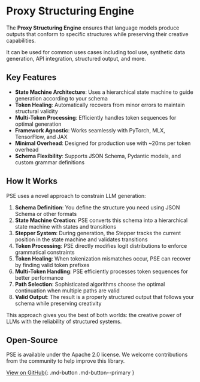 # Proxy Structuring Engine

The **Proxy Structuring Engine** ensures that language models produce outputs that conform to specific structures while preserving their creative capabilities.

It can be used for common uses cases including tool use, synthetic data generation, API integration, structured output, and more.

## Key Features

- **State Machine Architecture**: Uses a hierarchical state machine to guide generation according to your schema
- **Token Healing**: Automatically recovers from minor errors to maintain structural validity
- **Multi-Token Processing**: Efficiently handles token sequences for optimal generation
- **Framework Agnostic**: Works seamlessly with PyTorch, MLX, TensorFlow, and JAX
- **Minimal Overhead**: Designed for production use with ~20ms per token overhead
- **Schema Flexibility**: Supports JSON Schema, Pydantic models, and custom grammar definitions

## How It Works

PSE uses a novel approach to constrain LLM generation:

1. **Schema Definition**: You define the structure you need using JSON Schema or other formats
2. **State Machine Creation**: PSE converts this schema into a hierarchical state machine with states and transitions
3. **Stepper System**: During generation, the Stepper tracks the current position in the state machine and validates transitions
4. **Token Processing**: PSE directly modifies logit distributions to enforce grammatical constraints
5. **Token Healing**: When tokenization mismatches occur, PSE can recover by finding valid token prefixes
6. **Multi-Token Handling**: PSE efficiently processes token sequences for better performance
7. **Path Selection**: Sophisticated algorithms choose the optimal continuation when multiple paths are valid
8. **Valid Output**: The result is a properly structured output that follows your schema while preserving creativity

This approach gives you the best of both worlds: the creative power of LLMs with the reliability of structured systems.

## Open-Source

PSE is available under the Apache 2.0 license. We welcome contributions from the community to help improve this library.

[View on GitHub](https://github.com/TheProxyCompany/proxy-structuring-engine){: .md-button .md-button--primary }
